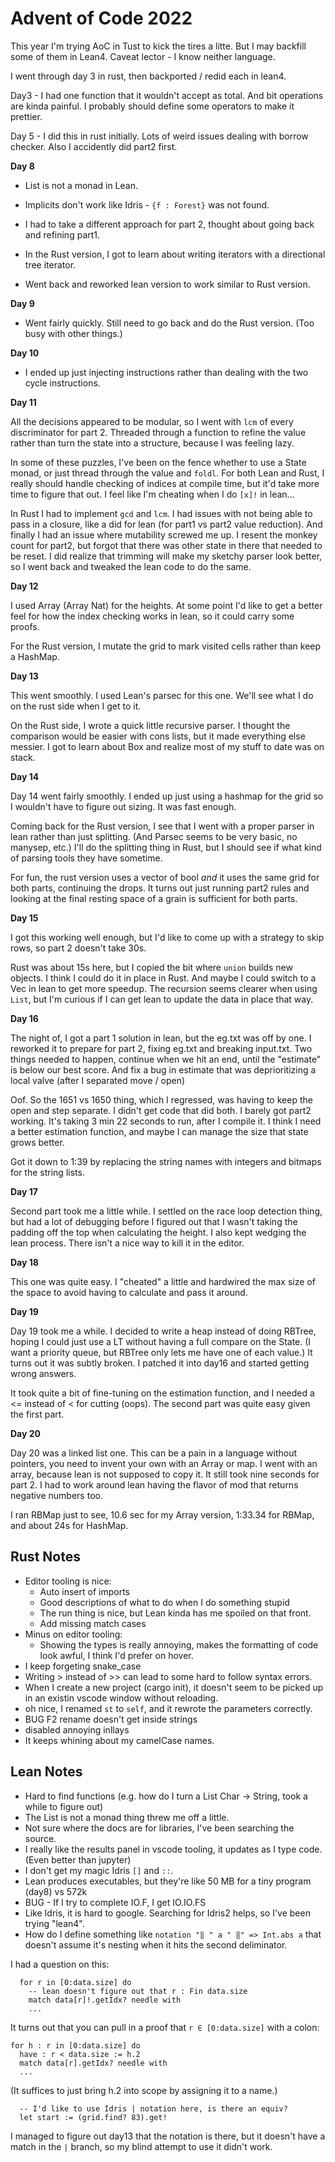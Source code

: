 # Advent of Code 2022

This year I'm trying AoC in Tust to kick the tires a litte.  But I may backfill some of them in Lean4.  Caveat lector - I know neither language.

I went through day 3 in rust, then backported / redid each in lean4.


Day3 - I had one function that it wouldn't accept as total. And bit operations are kinda painful. I probably should define some operators to make it prettier.


Day 5 - I did this in rust initially. Lots of weird issues dealing with borrow checker. Also I accidently did part2 first.

**Day 8**

- List is not a monad in Lean.
- Implicits don't work like Idris - `{f : Forest}` was not found.
- I had to take a different approach for part 2, thought about going back and refining part1.

- In the Rust version, I got to learn about writing iterators with a directional tree iterator.
- Went back and reworked lean version to work similar to Rust version.

**Day 9**

- Went fairly quickly.  Still need to go back and do the Rust version. (Too busy with other things.)

**Day 10**

- I ended up just injecting instructions rather than dealing with the two cycle instructions.

**Day 11**

All the decisions appeared to be modular, so I went with `lcm` of every discriminator for part 2. Threaded through a function to refine the value rather than turn the state into a structure, because I was feeling lazy.

In some of these puzzles, I've been on the fence whether to use a State monad, or just thread through the value and `foldl`. For both Lean and Rust, I really should handle checking of indices at compile time, but it'd take more time to figure that out.  I feel like I'm cheating when I do `[x]!` in lean...

In Rust I had to implement `gcd` and `lcm`. I had issues with not being able to pass in a closure, like a did for lean (for part1 vs part2 value reduction). And finally I had an issue where mutability screwed me up. I resent the monkey count for part2, but forgot that there was other state in there that needed to be reset. I did realize that trimming will make my sketchy parser look better, so I went back and tweaked the lean code to do the same.

**Day 12**

I used Array (Array Nat) for the heights. At some point I'd like to get a better feel for how the index checking works in lean, so it could carry some proofs.

For the Rust version, I mutate the grid to mark visited cells rather than keep a HashMap.

**Day 13**

This went smoothly. I used Lean's parsec for this one.  We'll see what I do on the rust side when I get to it.

On the Rust side, I wrote a quick little recursive parser. I thought the comparison would be easier with cons lists, but it made everything else messier. I got to learn about Box and realize most of my stuff to date was on stack.

**Day 14**

Day 14 went fairly smoothly. I ended up just using a hashmap for the grid so I wouldn't have to figure out sizing.  It was fast enough.

Coming back for the Rust version, I see that I went with a proper parser in lean rather than just splitting. (And Parsec seems to be very basic, no manysep, etc.) I'll do the splitting thing in Rust, but I should see if what kind of parsing tools they have sometime.

For fun, the rust version uses a vector of bool _and_ it uses the same grid for both parts, continuing the drops. It turns out just running part2 rules and looking at the final resting space of a grain is sufficient for both parts.

**Day 15**

I got this working well enough, but I'd like to come up with a strategy to skip rows, so part 2 doesn't take 30s.

Rust was about 15s here, but I copied the bit where `union` builds new objects. I think I could do it in place in Rust. And maybe I could switch to a Vec in lean to get more speedup.  The recursion seems clearer when using `List`, but I'm curious if I can get lean to update the data in place that way.

**Day 16**

The night of, I got a part 1 solution in lean, but the eg.txt was off by one. I reworked it to prepare for part 2, fixing eg.txt and breaking input.txt.  Two things needed to happen, continue when we hit an end, until the "estimate" is below our best score. And fix a bug in estimate that was deprioritizing a local valve (after I separated move / open)

Oof. So the 1651 vs 1650 thing, which I regressed, was having to keep the open and step separate. I didn't get code that did both.  I barely got part2 working.  It's taking 3 min 22 seconds to run, after I compile it. I think I need a better estimation function, and maybe I can manage the size that state grows better. 

Got it down to 1:39 by replacing the string names with integers and bitmaps for the string lists.

**Day 17**

Second part took me a little while. I settled on the race loop detection thing, but had a lot of debugging before I figured out that I wasn't taking the padding off the top when calculating the height. I also kept wedging the lean process. There isn't a nice way to kill it in the editor. 

**Day 18**

This one was quite easy.  I "cheated" a little and hardwired the max size of the space to
avoid having to calculate and pass it around.

**Day 19**

Day 19 took me a while.  I decided to write a heap instead of doing RBTree, hoping I could just use a LT without having a full compare on the State. (I want a priority queue, but RBTree only lets me have one of each value.)  It turns out it was subtly broken. I patched it into day16 and started getting wrong answers.

It took quite a bit of fine-tuning on the estimation function, and I needed a <= instead of < for cutting (oops). The second part was quite easy given the first part.

**Day 20**

Day 20 was a linked list one. This can be a pain in a language without pointers, you need to invent your own with an Array or map. I went with an array, because lean is not supposed to copy it.  It still took nine seconds for part 2.  I had to work around lean having the flavor of mod that returns negative numbers too.

I ran RBMap just to see, 10.6 sec for my Array version, 1:33.34 for RBMap, and about 24s for HashMap.

## Rust Notes

- Editor tooling is nice:
    - Auto insert of imports
    - Good descriptions of what to do when I do something stupid
    - The run thing is nice, but Lean kinda has me spoiled on that front.
    - Add missing match cases
- Minus on editor tooling:
    - Showing the types is really annoying, makes the formatting of code look awful,
      I think I'd prefer on hover.
- I keep forgeting snake_case
- Writing > instead of >> can lead to some hard to follow syntax errors.
- When I create a new project (cargo init), it doesn't seem to be picked up in an existin vscode window without reloading.
- oh nice, I renamed `st` to `self`, and it rewrote the parameters correctly.
- BUG F2 rename doesn't get inside strings
- disabled annoying inllays
- It keeps whining about my camelCase names.

## Lean Notes

- Hard to find functions (e.g. how do I turn a List Char -> String, took a while to figure out)
- The List is not a monad thing threw me off a little.
- Not sure where the docs are for libraries, I've been searching the source.
- I really like the results panel in vscode tooling, it updates as I type code. 
  (Even better than jupyter)
- I don't get my magic Idris `[]` and `::`.
- Lean produces executables, but they're like 50 MB for a tiny program (day8) vs 572k
- BUG - If I try to complete IO.F, I get IO.IO.FS
- Like Idris, it is hard to google.  Searching for Idris2 helps, so I've been trying "lean4".
- How do I define something like `notation "‖ " a " ‖" => Int.abs a` that doesn't assume it's nesting when it hits the second deliminator.

I had a question on this:
```lean
  for r in [0:data.size] do
    -- lean doesn't figure out that r : Fin data.size
    match data[r]!.getIdx? needle with
    ...
```

It turns out that you can pull in a proof that `r ∈ [0:data.size]` with a colon:
```lean
for h : r in [0:data.size] do
  have : r < data.size := h.2
  match data[r].getIdx? needle with
  ...
```
(It suffices to just bring h.2 into scope by assigning it to a name.)

```lean
  -- I'd like to use Idris | notation here, is there an equiv?
  let start := (grid.find? 83).get!
```

I managed to figure out day13 that the notation is there, but it doesn't have a match in the `|` branch, so my blind attempt to use it didn't work.
